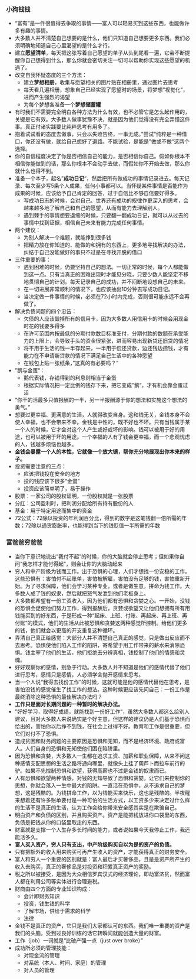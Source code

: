 ### 小狗钱钱

- “富有”是一件很值得去争取的事情——富人可以轻易买到这些东西，也能做许多有趣的事情。
- 大多数人并不清楚自己想要的是什么，他们只知道自己想要更多东西。我们必须明确地知道自己心里渴望的是什么才行。
- 建立**愿望清单**，每天把这张写着自己愿望的单子从头到尾看一遍，它会不断提醒你自己想得到什么，那么你就会密切关注一切可以帮助你实现这些愿望的机遇了。
- 改变自我怀疑态度的三个方法：
  - 建立**梦想相册**，收集与愿望相关的图片贴在相册里，通过图片去思考
  - 每天看几遍相册，想象自己已经实现了愿望时的场景，将梦想”视觉化“，进而产生强烈的渴望
  - 为每个梦想各准备一个**梦想储蓄罐**
- 有时我们不需要完全明白各种方法为什么有效，也不必管它是怎么起作用的，关键是它有效。大多数人做事犹豫不决，就是因为他们觉得没有完全弄懂这件事。真正付诸实践要比纯粹思考有用多了。
- 抱着试试看的态度去做事，只会以失败告终，一事无成。”尝试“纯粹是一种借口，你还没有做，就给自己想好了退路。不能试验，是能是”做或不做“这两个选择。
- 你的自信程度决定了你是否相信自己的能力，是否相信你自己。假如你根本不相信你能做到的话，那么你根本不会动手去做，而假如你不开始去做，那么你就什么也得不到。
- 准备一个本子，起名”**成功日记**“，然后把所有做成功的事情记录进去。每天记录、每次至少写5条个人成果，任何小事都可以。当怀疑某件事情是否能作为成果的时候，应该给予自己肯定的回答，过于自信比不够自信要好得多。
  - 写成功日志的时候，会对自己、世界还有成功的规律作更深入的思考，会越来越多地了解自己和自己的愿望，从而有能力去理解别人。
  - 遇到棘手的事情想要退缩的时候，只要翻一翻成功日记，就可以从过去的事情中找到证据，相信自己未来有能力完成任何事情。
- 两个建议：
  - 为别人解决一个难题，就能挣到很多钱
  - 把精力放在你知道的、能做的和拥有的东西上，更多地寻找解决的办法，纠结于自己没能做好的事只不过是在寻找开脱的借口
- 三件重要的事：
  - 遇到困难的时候，仍要坚持自己的想法。一切正常的时候，每个人都能做到这一点。只有当真正的困难出现时才能见分晓，只要少数人能坚定不移地贯彻自己的计划。每天记录自己的成功，并不间断地设想自己的未来。
  - 在一切进展非常顺利的情况下，也应该抽出10分钟去写成功日记。
  - 当决定做一件事情的时候，必须在72小时内完成，否则很可能永远不会再做了。
- 解决负债问题的四个忠告：
  - 欠债的人应该毁掉所有的信用卡，因为大多数人用信用卡的时候会用现金时花的钱要多得多
  - 在许可范围内按最低的分期付款数目标准支付，分期付款的数额在承受能力的上限上，会导致手头的资金很紧张，进而容易出现新贷还旧贷的情况
  - 将不用于生活的钱一半存起来，一半用于偿还贷款，边还钱边攒钱，才有能力在不申请新贷款的情况下满足自己生活中的各种愿望
  - 在钱包上贴一张纸条，”这真的有必要吗？“
- ”鹅与金蛋“：
  - 鹅代表钱，存钱得到的利息则相当于金蛋
  - 根据实际情况把一定比例的钱存下来，把它变成”鹅“，才有机会靠金蛋过活
- “你干的活最多只值报酬的一半，另一半报酬源于你的想法和实施这个想法的勇气。”
- 想要过更幸福、更满意的生活，人就得改变自身。这和钱无关，金钱本身不会使人幸福，也不会带来不幸。金钱是中性的，既不好也不坏。只有当钱属于某一个人的时候，它才会对这个人产生或好或坏的影响。钱可以被用于好的用途，也可以被用于坏的用途。一个幸福的人有了钱会更幸福，而一个悲观忧虑的人，钱越多烦恼也越多。
- **金钱会暴露一个人的本性，它就像一个放大镜，帮你充分地展现出你本来的样子。**
- 投资需要注意的三点：
  - 应该把钱投在安全的地方
  - 投的钱应该下很多“金蛋”
  - 投资应该简单明了，易于操作
- 股票：一家公司的股权证明，一份股权就是一张股票
- 分红：公司盈利时，把利润分配给所有持有股份的人
- 基金：用于特定用途而集中的资金
- 72公式：72除以投资的年利润百分比，得到的数字是这笔钱翻一倍所需的年数；72除以通货膨胀率，也能得到当下的钱贬值一半所需的年数

### 富爸爸穷爸爸

- 当你下意识地说出“我付不起”的时候，你的大脑就会停止思考；但如果你自问“我怎样才能付得起”，则会让你的大脑动起来
- 穷人和中产阶级为钱而工作。出于恐惧的心理，人们才想找一份安稳的工作。这些恐惧有：害怕付不起账单，害怕被解雇，害怕没有足够的钱，害怕重新开始。为了寻求保障，他们会学习某种专业，或者是做生意，拼命为钱工作。大多数人成了钱的奴隶，然后就把怒气发泄到他们老板身上。
- 大多数都希望有一份工资收入，因为他们都有恐惧和贪婪之心。一开始，没钱的恐惧会促使他们努力工作，得到报酬后，贪婪或欲望又让他们想拥有所有用钱能买到的好东西，于是形成一种“起床、上班、付账、再起床、再上班、再付账”的模式，他们的生活从此被恐惧和贪婪这两种感觉所控制。给他们更多的钱，他们就会以更高的开支重复这种循环。
- 弄清自己真正给感觉：大部分人并不清楚自己真正的感觉，只是做出反应而不去思考。恐惧使他们陷入工作的陷阱，寄希望于用工作带来的薪水来消除恐惧。钱主宰了他们的生活，他们拒绝去分辨真相，钱控制了他们的情感和灵魂。
- 好好观察你的感情，别急于行动。大多数人并不知道是他们的感情代替了他们进行思考，感情只是感情，人必须学会抛开感情来思考。
- 当一个人说“我得去找份工作”的时候，这就可能是他的感情代替他在思考，是害怕没钱的感觉催生了找工作的想法。这种时候更应该先问自己：一份工作是最终消除这种恐惧的最佳解决办法吗？
- **工作只是面对长期问题的一种暂时的解决办法。**
- ”好好学习，取得好成绩，就能找到一份好工作“，虽然大多数人都这么给别人建议，且对大多数人来说确实是个好主意，但这样的建议仍是人们基于恐惧而给出的，害怕你以后挣不到钱，在社会上过得不好。教育和工作是很重要，但它们对付不了恐惧。
- 造成贫困和财务问题的主要原因是恐惧和无知，而不是经济环境、政府或富人。人们自身的恐惧和无知使他们困在陷阱里。
- 因为恐惧和贪婪，大多数人一生都在追求工资、加薪和职业保障，从来不问这种感情支配思想的生活之路将通向哪里，就像头上挂了葫芦卜而拉车前行的驴。如果不先控制恐惧和欲望，获得高薪也不过是金钱的奴隶而已。
- 人有恐惧和欲望两种情感，对钱的无知导致了恐惧和贪婪。让它们来控制你的思想，你就会落入一生中最大的陷阱。一直活在恐惧中，从不追求自己的梦想，这是残酷的。为钱拼命工作，以为钱能买来快乐，这也是残酷的。半夜醒来想着还有许多账单要付是一种可怕的生活方式，以工资多少来决定过什么样的生活不是真正的生活，认为工作会给你带来安全感其实是在欺骗自己。
- 明白资产和负债的区别，并且购买资产。资产是能把钱放进你口袋里的东西，负债是把钱从你的口袋里取走的东西。
- 财富就是支撑一个人生存多长时间的能力，或者说如果今天我停止工作，我还能活多久。
- **富人买入资产，穷人只有支出，中产阶级购买自以为是的资产的负债。**
- 只有把额外的收入用来购买可再产生收入的资产，才能获得真正的财务安全。
- 富人和穷人一个重要的区别就是：富人最后才买奢侈品，且是是资产所产生的收入去购买，真正的奢侈品是对投资和积累真正资产的奖励。
- 税之所以被接受，是因为大众相信罗宾汉式的经济理论，即劫富济贫，然而富人都在利用公司等实体进行合理避税。
- 财商由四个方面的专业知识构成：
  - 会计即财务知识
  - 投资，钱生钱的科学
  - 了解市场，供给于需求的科学
  - 法律
- 金钱不是真正的资产，它只是我们大家都认可的东西。我们唯一重要的资产是我们的头脑，受到过良好训练的话它转瞬间就能创造大量的财富。
- 工作（job）一词就是“比破产强一点（just over broke）”
- 成功所必须的管理技能：
  - 对现金流的管理
  - 对系统（本人、时间、家庭）的管理
  - 对人员的管理
